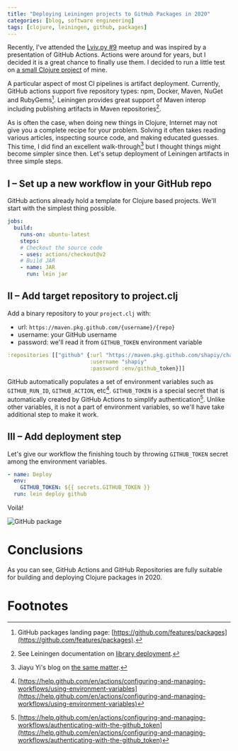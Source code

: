 ```yaml
---
title: "Deploying Leiningen projects to GitHub Packages in 2020"
categories: [blog, software engineering]
tags: [clojure, leiningen, github, packages]
---
```


Recently, I've attended the [Lviv.py #9](https://www.meetup.com/uapycon/events/270181750/) meetup and was 
inspired by a presentation of GitHub Actions. Actions were around for years, but I decided
it is a great chance to finally use them. I decided to run a little test on 
[a small Clojure project](https://github.com/shapiy/charon) of mine.

A particular aspect of most CI pipelines is artifact deployment. Currently,
GitHub actions support five repository types: npm, Docker, Maven, NuGet and RubyGems[^1].
Leiningen provides great support of Maven interop including publishing artifacts in 
Maven repositories[^2].

As is often the case, when doing new things in Clojure, Internet may not give you a
complete recipe for your problem. Solving it often takes reading various articles, 
inspecting source code, and making educated guesses. This time, I did find an excellent 
walk-through[^3] but I thought things might become simpler since then. Let's 
setup deployment of Leiningen artifacts in three simple steps. 

## I – Set up a new workflow in your GitHub repo

GitHub actions already hold a template for Clojure based projects. We'll start with 
the simplest thing possible.

```yaml
jobs:
  build:
    runs-on: ubuntu-latest
    steps:
    # Checkout the source code
    - uses: actions/checkout@v2
    # Build JAR
    - name: JAR
      run: lein jar
```

## II – Add target repository to project.clj

Add a binary repository to your `project.clj` with:

- url: `https://maven.pkg.github.com/{username}/{repo}`
- username: your GitHub username
- password: we'll read it from `GITHUB_TOKEN` environment variable

```clojure
:repositories [["github" {:url "https://maven.pkg.github.com/shapiy/charon"
                          :username "shapiy"
                          :password :env/github_token}]]
```

GitHub automatically populates a set of environment variables such as 
`GITHUB_RUN_ID`, `GITHUB_ACTION`, etc[^4]. `GITHUB_TOKEN` is a special secret 
that is automatically created by GitHub Actions to simplify authentication[^5].
Unlike other variables, it is not a part of environment variables, so we'll
have take additional step to make it work.

## III – Add deployment step

Let's give our workflow the finishing touch by throwing `GITHUB_TOKEN` secret among
the environment variables.

```yaml
- name: Deploy
  env:
    GITHUB_TOKEN: ${{ secrets.GITHUB_TOKEN }}
  run: lein deploy github
```

Voilá!

![GitHub package](/blog/assets/charon.png)

# Conclusions

As you can see, GitHub Actions and GitHub Repositories are fully suitable for 
building and deploying Clojure packages in 2020. 

# Footnotes

[^1]:
    GitHub packages landing page: [https://github.com/features/packages](https://github.com/features/packages).

[^2]:
    See Leiningen documentation on [library deployment](https://github.com/technomancy/leiningen/blob/master/doc/DEPLOY.md).

[^3]:
    Jiayu Yi's blog on [the same matter](https://blog.jiayu.co/2019/09/deploying-leiningen-projects-to-github-package-registry/).

[^4]:
    [https://help.github.com/en/actions/configuring-and-managing-workflows/using-environment-variables](https://help.github.com/en/actions/configuring-and-managing-workflows/using-environment-variables)

[^5]:
    [https://help.github.com/en/actions/configuring-and-managing-workflows/authenticating-with-the-github_token](https://help.github.com/en/actions/configuring-and-managing-workflows/authenticating-with-the-github_token)   